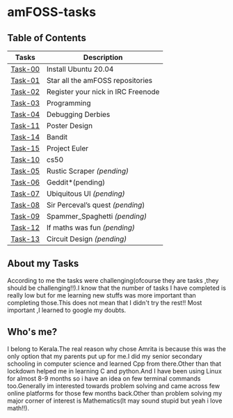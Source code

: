 # amFOSS-tasks
## Table of Contents
|Tasks|Description|
|------|------|
|<a href="https://github.com/krishkavya/amfoss-tasks/tree/main/Task-00">Task-00</a> |Install Ubuntu 20.04|
|<a href="https://github.com/krishkavya/amfoss-tasks/tree/main/Task-01">Task-01</a> |Star all the amFOSS repositories|
|<a href="https://github.com/krishkavya/amfoss-tasks/tree/main/Task-02">Task-02</a> |Register your nick in IRC Freenode|
|<a href="https://github.com/krishkavya/amfoss-tasks/tree/main/Task-03">Task-03</a> |Programming|
|<a href="https://github.com/krishkavya/amfoss-tasks/tree/main/Task-04">Task-04</a> |Debugging Derbies|
|<a href="https://github.com/krishkavya/amfoss-tasks/tree/main/Task-11">Task-11</a> | Poster Design|
|<a href="https://github.com/krishkavya/amfoss-tasks/tree/main/Task-14">Task-14</a> | Bandit|
|<a href="https://github.com/krishkavya/amfoss-tasks/tree/main/Task-15">Task-15</a> |Project Euler|
|<a href="https://github.com/krishkavya/amfoss-tasks/tree/main/Task-10">Task-10</a> |cs50|
|<a href="https://github.com/krishkavya/amfoss-tasks/tree/main/Task-05">Task-05</a> |Rustic Scraper *(pending)*|
|<a href="https://github.com/krishkavya/amfoss-tasks/tree/main/Task-06">Task-06</a> |Geddit*(pending)|
|<a href="https://github.com/krishkavya/amfoss-tasks/tree/main/Task-07">Task-07</a> |Ubiquitous UI *(pending)*|
|<a href="https://github.com/krishkavya/amfoss-tasks/tree/main/Task-08">Task-08</a> |Sir Perceval’s quest *(pending*)|
|<a href="https://github.com/krishkavya/amfoss-tasks/tree/main/Task-09">Task-09</a> |Spammer_Spaghetti *(pending)*|
|<a href="https://github.com/krishkavya/amfoss-tasks/tree/main/Task-12">Task-12</a> | If maths was fun *(pending)* |
|<a href="https://github.com/krishkavya/amfoss-tasks/tree/main/Task-13">Task-13</a> |Circuit Design *(pending)*|

## About my Tasks
According to me the tasks were challenging(ofcourse they are tasks ,they should be challenging!!).I know that the number of tasks I have completed is really low  but for me learning new stuffs was more important than completing those.This does not mean that I didn't try the rest!! Most important ,I learned to google my doubts.   


## Who's me?
I belong to Kerala.The real reason why chose Amrita is because this was the only option that my parents put up for me.I did my senior secondary schooling in computer science and learned Cpp from there.Other than that lockdown helped me in learning C and python.And I have been using Linux for almost 8-9 months so i have an idea on few terminal commands too.Generally im interested towards problem solving and came across few online platforms for those few months back.Other than problem solving my major corner of interest is Mathematics(It may sound stupid but yeah i love math!!).
